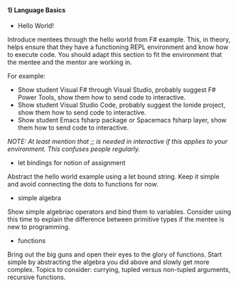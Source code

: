 #### 1) Language Basics

* Hello World!

Introduce mentees through the hello world from F# example. This, in theory, helps ensure that they have a functioning REPL environment and know how to execute code. You should adapt this section to fit the environment that the mentee and the mentor are working in.

For example:
  - Show student Visual F# through Visual Studio, probably suggest F# Power Tools, show them how to send code to interactive.
  - Show student Visual Studio Code, probably suggest the Ionide project, show them how to send code to interactive.
  - Show student Emacs fsharp package or Spacemacs fsharp layer, show them how to send code to interactive.

_NOTE: At least mention that ;; is needed in interactive if this applies to your environment. This confuses people regularly._

* let bindings for notion of assignment

Abstract the hello world example using a let bound string. Keep it simple and avoid connecting the dots to functions for now.

* simple algebra 

Show simple algebriac operators and bind them to variables. Consider using this time to explain the difference between primitive types if the mentee is new to programming.

* functions

Bring out the big guns and open their eyes to the glory of functions. Start simple by abstracting the algebra you did above and slowly get more complex. Topics to consider: currying, tupled versus non-tupled arguments, recursive functions. 

